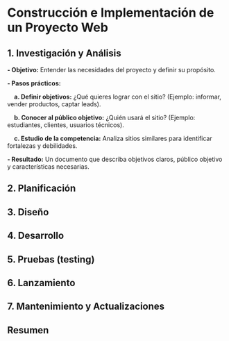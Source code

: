 # Construcción e Implementación de un Proyecto Web

## 1. Investigación y Análisis
**- Objetivo:** Entender las necesidades del proyecto y definir su propósito.

**- Pasos prácticos:**

&nbsp;&nbsp;&nbsp;&nbsp;**a. Definir objetivos:** ¿Qué quieres lograr con el sitio? (Ejemplo: informar, vender productos, captar leads).

&nbsp;&nbsp;&nbsp;&nbsp;**b. Conocer al público objetivo:** ¿Quién usará el sitio? (Ejemplo: estudiantes, clientes, usuarios técnicos).

&nbsp;&nbsp;&nbsp;&nbsp;**c. Estudio de la competencia:** Analiza sitios similares para identificar fortalezas y debilidades.

**- Resultado:** Un documento que describa objetivos claros, público objetivo y características necesarias.

## 2. Planificación

## 3. Diseño

## 4. Desarrollo

## 5. Pruebas (testing)

## 6. Lanzamiento

## 7. Mantenimiento y Actualizaciones

## Resumen

